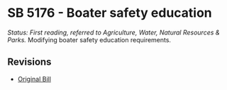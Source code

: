 # SB 5176 - Boater safety education
*Status: First reading, referred to Agriculture, Water, Natural Resources & Parks.*
Modifying boater safety education requirements.

## Revisions
* [Original Bill](1/)